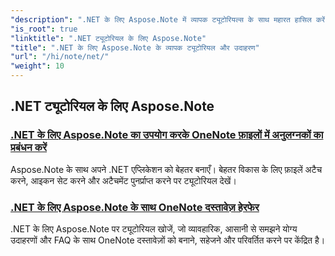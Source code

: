 ```yaml
---
"description": ".NET के लिए Aspose.Note में व्यापक ट्यूटोरियल्स के साथ महारत हासिल करें। अटैचमेंट, हाइपरलिंक्स, इमेज और अन्य चीज़ों में गोता लगाएँ। अपने OneNote दस्तावेज़ों में बेहतर बदलाव लाएँ।"
"is_root": true
"linktitle": ".NET ट्यूटोरियल के लिए Aspose.Note"
"title": ".NET के लिए Aspose.Note के व्यापक ट्यूटोरियल और उदाहरण"
"url": "/hi/note/net/"
"weight": 10
---
```


## .NET ट्यूटोरियल के लिए Aspose.Note 
### [.NET के लिए Aspose.Note का उपयोग करके OneNote फ़ाइलों में अनुलग्नकों का प्रबंधन करें](./manage-attachments/)
Aspose.Note के साथ अपने .NET एप्लिकेशन को बेहतर बनाएँ। बेहतर विकास के लिए फ़ाइलें अटैच करने, आइकन सेट करने और अटैचमेंट पुनर्प्राप्त करने पर ट्यूटोरियल देखें।
### [.NET के लिए Aspose.Note के साथ OneNote दस्तावेज़ हेरफेर ](./one-note-document-manipulation/)
.NET के लिए Aspose.Note पर ट्यूटोरियल खोजें, जो व्यावहारिक, आसानी से समझने योग्य उदाहरणों और FAQ के साथ OneNote दस्तावेज़ों को बनाने, सहेजने और परिवर्तित करने पर केंद्रित है।